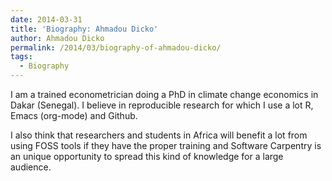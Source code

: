 ```yaml
---
date: 2014-03-31
title: 'Biography: Ahmadou Dicko'
author: Ahmadou Dicko
permalink: /2014/03/biography-of-ahmadou-dicko/
tags:
  - Biography
---
```

I am a trained econometrician doing a PhD in climate change economics in Dakar (Senegal). I believe in reproducible research for which I use a lot R, Emacs (org-mode) and Github.

I also think that researchers and students in Africa will benefit a lot from using FOSS tools if they have the proper training and Software Carpentry is an unique opportunity to spread this kind of knowledge for a large audience.

